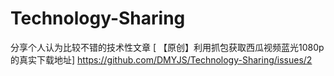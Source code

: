 # Technology-Sharing
分享个人认为比较不错的技术性文章
[
【原创】利用抓包获取西瓜视频蓝光1080p的真实下载地址]
https://github.com/DMYJS/Technology-Sharing/issues/2
